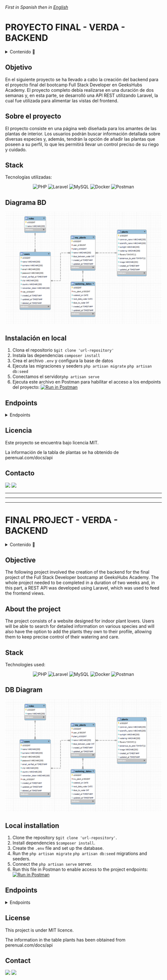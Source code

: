 *First in Spanish then in* [*English*](https://github.com/ansualo/backend-proyectofinal#final-project---verda---backend)



# PROYECTO FINAL - VERDA - BACKEND

<details>
  <summary>Contenido 📝</summary>
  <ol>
    <li><a href="#objetivo">Objetivo</a></li>
    <li><a href="#sobre-el-proyecto">Sobre el proyecto</a></li>
    <li><a href="#stack">Stack</a></li>
    <li><a href="#diagrama-bd">Diagrama</a></li>
    <li><a href="#instalación-en-local">Instalación</a></li>
    <li><a href="#endpoints">Endpoints</a></li>
    <li><a href="#licencia">Licencia</a></li>
    <li><a href="#contacto">Contacto</a></li>
  </ol>
</details>

## Objetivo

En el siguiente proyecto se ha llevado a cabo la creación del backend para el proyecto final del bootcamp Full Stack Developer en GeeksHubs Academy. El proyecto completo debía realizarse en una duración de dos semanas y, en esta parte, se desarrolló una API REST utilizando Laravel, la cual fue utilizada para alimentar las vistas del frontend.


## Sobre el proyecto

El proyecto consiste en una página web diseñada para los amantes de las plantas de interior. Los usuarios podrán buscar información detallada sobre diversas especies y, además, tendrán la opción de añadir las plantas que poseen a su perfil, lo que les permitirá llevar un control preciso de su riego y cuidado.


## Stack
Tecnologías utilizadas:
<div align="center">

![PHP](https://img.shields.io/badge/php-%23777BB4.svg?style=for-the-badge&logo=php&logoColor=white) ![Laravel](https://img.shields.io/badge/laravel-%23FF2D20.svg?style=for-the-badge&logo=laravel&logoColor=white) ![MySQL](https://img.shields.io/badge/mysql-%2300f.svg?style=for-the-badge&logo=mysql&logoColor=white) ![Docker](https://img.shields.io/badge/docker-%230db7ed.svg?style=for-the-badge&logo=docker&logoColor=white) ![Postman](https://img.shields.io/badge/Postman-FF6C37?style=for-the-badge&logo=postman&logoColor=white)

</div>


## Diagrama BD
!['imagen-db'](./public/images/db.png)

## Instalación en local
1. Clona el repositorio `$git clone 'url-repository'`
2. Instala las dependencias `composer install`
3. Crea el archivo `.env` y configura la base de datos
4. Ejecuta las migraciones y seeders `php artisan migrate` `php artisan db:seed`
5. Conectamos el servidor`php artisan serve`
6. Ejecuta este archivo en Postman para habilitar el acceso a los endpoints del proyecto: [![Run in Postman](https://run.pstmn.io/button.svg)](https://app.getpostman.com/run-collection/27848134-1e6f6087-17ed-4923-9226-eb53766accb7?action=collection%2Ffork&source=rip_markdown&collection-url=entityId%3D27848134-1e6f6087-17ed-4923-9226-eb53766accb7%26entityType%3Dcollection%26workspaceId%3Dd21a4afd-fecf-498d-817a-74ca421ad0c8)

## Endpoints
<details>
<summary>Endpoints</summary>

-   AUTH

    -   REGISTER

              POST http://localhost:8000/api/register

        body:

        ```js
            {
                "name": "Andrea",
                "surname": "Suarez",
                "email": "andrea@andrea.com",
                "password": "Andrea1234",
                "city": "Valencia",
                "country": "Spain"
            }
        ```

    -   LOGIN

              POST http://localhost:8000/api/login

        body:

        ```js
            {
                "email": "andrea@andrea.com",
                "password": "Andrea1234"
            }
        ```

    -   LOGOUT

            POST http://localhost:8000/api/logout

-   USERS

    -   GET PROFILE

              GET localhost:8000/api/profile

    -   UPDATE PROFILE

              PUT localhost:8000/api/profile

        body:

        ```js
            {
                "name": "Andrea",
                "surname": "Suarez",
                "city": "Valencia",
                "country": "Spain"
            }
        ```

    -   DELETE PROFILE (as user)

              DELETE localhost:8000/api/profile

     -   DELETE PROFILE AS ADMIN (admin)

              DELETE localhost:8000/api/profile/:id

    -   RESTORE PROFILE (admin)

              POST localhost:8000/api/profile/:id

    -   GET All USERS (admin)

              GET localhost:8000/api/allusers

    -   GET DELETED USERS (admin)

              GET localhost:8000/api/allusers/deleted

-   PLANTS

    -   GET ALL PLANTS 

              GET localhost:8000/api/plants

    -   GET PLANTS BY ID

              GET localhost:8000/api/plants/:id

    -   GET PLANTS BY NAME

              POST localhost:8000/api/plants/name

        body:

        ```js
            {
                "name": "aloe"
            }
        ```
    -   GET PLANTS BY SUNLIGHT

              POST localhost:8000/api/plants/sunlight

        body:

        ```js
            {
                "sunlight": "Full sun"
            }
        ```
    -   GET PLANTS BY WATERING

              POST localhost:8000/api/plants/watering

        body:

        ```js
            {
                "watering": "Part sun/Part shade"
            }
        ```
    -   GET PLANTS BY FLOWERS

              POST localhost:8000/api/plants/flowers

        body:

        ```js
            {
                "flowers": true
            }
        ```

    -   GET PLANTS BY POISONOUS

              POST localhost:8000/api/plants/poisonous

        body:

        ```js
            {
                 "poisonous": false
            }
        ```
    -   CREATE PLANT

              POST localhost:8000/api/plants

        body:

        ```js
            {
                "common_name": "Example",
                "scientific_name": "Example",
                "sunlight": "Full Sun",
                "watering": "Average",
                "flowers": true,
                "poisonous_to_pets": false
            }
        ```


-   MY PLANTS

    -   GET MY PLANTS BY USER

              GET localhost:8000/api/myplants

    -   GET MY PLANTS BY ID

              GET localhost:8000/api/myplants/:id

    -   GET MY PLANTS BY PLANT ID

              GET localhost:8000/api/myplants/plant/:id

    -   GET MY PLANTS WATER TODAY

              GET localhost:8000/api/myplants/watertoday

    -   GET MY PLANTS NOT WATER TODAY

              GET localhost:8000/api/myplants/notwatertoday

    -   CREATE MY PLANT

              POST localhost:8000/api/myplants/:id

        body:

        ```js
            {
                "name": "Kitchen little plant",
                "days_between_water" : 10
            }
        ```

    -   UPDATE MY PLANT

              POST localhost:8000/api/myplants/:id

        body:

        ```js
            {
                "name": "Kitchen big plant",
                "days_between_water" : 7
            }
        ```

    -   DELETE MY PLANT

              DELETE localhost:8000/api/myplants/:id

- WATERING DATES

    -   GET WATERING DATE

              GET localhost:8000/api/water/:id

    -   CREATE WATERING DATE

              POST localhost:8000/api/water

        body:

        ```js
            {
                "my_plant_id": 20,
                "watered_on": "2023-07-22"
            }
        ```

    -   UPDATE WATERING DATE

              POST localhost:8000/api/water

        body:

        ```js
            {
                "id": 1,
                "watered_on": "2023-08-10"
            }
        ```

    -   DELETE WATERING DATE

              DELETE localhost:8000/api/water/:id


</details>


## Licencia
Este proyecto se encuentra bajo licencia MIT.

La información de la tabla de plantas se ha obtenido de perenual.com/docs/api


## Contacto
<a href = "mailto:andrea.sualo@gmail.com"><img src="https://img.shields.io/badge/Gmail-C6362C?style=for-the-badge&logo=gmail&logoColor=white" target="_blank"></a>
<a href="https://www.linkedin.com/in/andrea-suarez-lopez90569a5/" target="_blank"><img src="https://img.shields.io/badge/-LinkedIn-%230077B5?style=for-the-badge&logo=linkedin&logoColor=white" target="_blank"></a> 
</p>

---
---
---

# FINAL PROJECT - VERDA - BACKEND

<details>
  <summary>Contenido 📝</summary>
  <ol>
    <li><a href="#objective">Objective</a></li>
    <li><a href="#about-the-project">About the project</a></li>
    <li><a href="#stack">Stack</a></li>
    <li><a href="#db-diagram">Diagram</a></li>
    <li><a href="#local-installation">Local installation</a></li>
    <li><a href="#endpoints">Endpoints</a></li>
    <li><a href="#license">License</a></li>
    <li><a href="#contact">Contact</a></li>
  </ol>
</details>

## Objective

The following project involved the creation of the backend for the final project of the Full Stack Developer bootcamp at GeeksHubs Academy. The whole project needed to be completed in a duration of two weeks and, in this part, a REST API was developed using Laravel, which was used to feed the frontend views.

## About the project

The project consists of a website designed for indoor plant lovers. Users will be able to search for detailed information on various species and will also have the option to add the plants they own to their profile, allowing them to keep precise control of their watering and care.


## Stack
Technologies used:
<div align="center">

![PHP](https://img.shields.io/badge/php-%23777BB4.svg?style=for-the-badge&logo=php&logoColor=white) ![Laravel](https://img.shields.io/badge/laravel-%23FF2D20.svg?style=for-the-badge&logo=laravel&logoColor=white) ![MySQL](https://img.shields.io/badge/mysql-%2300f.svg?style=for-the-badge&logo=mysql&logoColor=white) ![Docker](https://img.shields.io/badge/docker-%230db7ed.svg?style=for-the-badge&logo=docker&logoColor=white) ![Postman](https://img.shields.io/badge/Postman-FF6C37?style=for-the-badge&logo=postman&logoColor=white)

</div>


## DB Diagram
!['imagen-db'](./public/images/db.png)

## Local installation
1. Clone the repository `$git clone 'url-repository'`.
2. Install dependencies `$composer install`.
3. Create the `.env` file and set up the database.
4. Run the `php artisan migrate` `php artisan db:seed` migrations and seeders.
5. Connect the `php artisan serve` server.
6. Run this file in Postman to enable access to the project endpoints:[![Run in Postman](https://run.pstmn.io/button.svg)](https://app.getpostman.com/run-collection/27848134-1e6f6087-17ed-4923-9226-eb53766accb7?action=collection%2Ffork&source=rip_markdown&collection-url=entityId%3D27848134-1e6f6087-17ed-4923-9226-eb53766accb7%26entityType%3Dcollection%26workspaceId%3Dd21a4afd-fecf-498d-817a-74ca421ad0c8)

## Endpoints
<details>
<summary>Endpoints</summary>

-   AUTH

    -   REGISTER

              POST http://localhost:8000/api/register

        body:

        ```js
            {
                "name": "Andrea",
                "surname": "Suarez",
                "email": "andrea@andrea.com",
                "password": "Andrea1234",
                "city": "Valencia",
                "country": "Spain"
            }
        ```

    -   LOGIN

              POST http://localhost:8000/api/login

        body:

        ```js
            {
                "email": "andrea@andrea.com",
                "password": "Andrea1234"
            }
        ```

    -   LOGOUT

            POST http://localhost:8000/api/logout

-   USERS

    -   GET PROFILE

              GET localhost:8000/api/profile

    -   UPDATE PROFILE

              PUT localhost:8000/api/profile

        body:

        ```js
            {
                "name": "Andrea",
                "surname": "Suarez",
                "city": "Valencia",
                "country": "Spain"
            }
        ```

    -   DELETE PROFILE (as user)

              DELETE localhost:8000/api/profile

     -   DELETE PROFILE AS ADMIN (admin)

              DELETE localhost:8000/api/profile/:id

    -   RESTORE PROFILE (admin)

              POST localhost:8000/api/profile/:id

    -   GET All USERS (admin)

              GET localhost:8000/api/allusers

    -   GET DELETED USERS (admin)

              GET localhost:8000/api/allusers/deleted

-   PLANTS

    -   GET ALL PLANTS 

              GET localhost:8000/api/plants

    -   GET PLANTS BY ID

              GET localhost:8000/api/plants/:id

    -   GET PLANTS BY NAME

              POST localhost:8000/api/plants/name

        body:

        ```js
            {
                "name": "aloe"
            }
        ```
    -   GET PLANTS BY SUNLIGHT

              POST localhost:8000/api/plants/sunlight

        body:

        ```js
            {
                "sunlight": "Full sun"
            }
        ```
    -   GET PLANTS BY WATERING

              POST localhost:8000/api/plants/watering

        body:

        ```js
            {
                "watering": "Part sun/Part shade"
            }
        ```
    -   GET PLANTS BY FLOWERS

              POST localhost:8000/api/plants/flowers

        body:

        ```js
            {
                "flowers": true
            }
        ```

    -   GET PLANTS BY POISONOUS

              POST localhost:8000/api/plants/poisonous

        body:

        ```js
            {
                 "poisonous": false
            }
        ```
    -   CREATE PLANT

              POST localhost:8000/api/plants

        body:

        ```js
            {
                "common_name": "Example",
                "scientific_name": "Example",
                "sunlight": "Full Sun",
                "watering": "Average",
                "flowers": true,
                "poisonous_to_pets": false
            }
        ```


-   MY PLANTS

    -   GET MY PLANTS BY USER

              GET localhost:8000/api/myplants

    -   GET MY PLANTS BY ID

              GET localhost:8000/api/myplants/:id

    -   GET MY PLANTS BY PLANT ID

              GET localhost:8000/api/myplants/plant/:id

    -   GET MY PLANTS WATER TODAY

              GET localhost:8000/api/myplants/watertoday

    -   GET MY PLANTS NOT WATER TODAY

              GET localhost:8000/api/myplants/notwatertoday

    -   CREATE MY PLANT

              POST localhost:8000/api/myplants/:id

        body:

        ```js
            {
                "name": "Kitchen little plant",
                "days_between_water" : 10
            }
        ```

    -   UPDATE MY PLANT

              POST localhost:8000/api/myplants/:id

        body:

        ```js
            {
                "name": "Kitchen big plant",
                "days_between_water" : 7
            }
        ```

    -   DELETE MY PLANT

              DELETE localhost:8000/api/myplants/:id

- WATERING DATES

    -   GET WATERING DATE

              GET localhost:8000/api/water/:id

    -   CREATE WATERING DATE

              POST localhost:8000/api/water

        body:

        ```js
            {
                "my_plant_id": 20,
                "watered_on": "2023-07-22"
            }
        ```

    -   UPDATE WATERING DATE

              POST localhost:8000/api/water

        body:

        ```js
            {
                "id": 1,
                "watered_on": "2023-08-10"
            }
        ```

    -   DELETE WATERING DATE

              DELETE localhost:8000/api/water/:id


</details>


## License
This project is under MIT licence.

The information in the table plants has been obtained from perenual.com/docs/api

## Contact
<a href = "mailto:andrea.sualo@gmail.com"><img src="https://img.shields.io/badge/Gmail-C6362C?style=for-the-badge&logo=gmail&logoColor=white" target="_blank"></a>
<a href="https://www.linkedin.com/in/andrea-suarez-lopez90569a5/" target="_blank"><img src="https://img.shields.io/badge/-LinkedIn-%230077B5?style=for-the-badge&logo=linkedin&logoColor=white" target="_blank"></a> 
</p>

